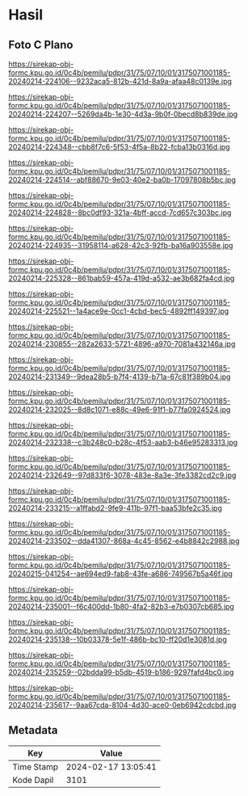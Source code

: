 # Hasil

## Foto C Plano

https://sirekap-obj-formc.kpu.go.id/0c4b/pemilu/pdpr/31/75/07/10/01/3175071001185-20240214-224106--9232aca5-812b-421d-8a9a-afaa48c0139e.jpg

https://sirekap-obj-formc.kpu.go.id/0c4b/pemilu/pdpr/31/75/07/10/01/3175071001185-20240214-224207--5269da4b-1e30-4d3a-9b0f-0becd8b839de.jpg

https://sirekap-obj-formc.kpu.go.id/0c4b/pemilu/pdpr/31/75/07/10/01/3175071001185-20240214-224348--cbb8f7c6-5f53-4f5a-8b22-fcba13b0316d.jpg

https://sirekap-obj-formc.kpu.go.id/0c4b/pemilu/pdpr/31/75/07/10/01/3175071001185-20240214-224514--abf88670-9e03-40e2-ba0b-17097808b5bc.jpg

https://sirekap-obj-formc.kpu.go.id/0c4b/pemilu/pdpr/31/75/07/10/01/3175071001185-20240214-224828--8bc0df93-321a-4bff-accd-7cd657c303bc.jpg

https://sirekap-obj-formc.kpu.go.id/0c4b/pemilu/pdpr/31/75/07/10/01/3175071001185-20240214-224935--31958114-a628-42c3-92fb-ba16a903558e.jpg

https://sirekap-obj-formc.kpu.go.id/0c4b/pemilu/pdpr/31/75/07/10/01/3175071001185-20240214-225328--861bab59-457a-419d-a532-ae3b682fa4cd.jpg

https://sirekap-obj-formc.kpu.go.id/0c4b/pemilu/pdpr/31/75/07/10/01/3175071001185-20240214-225521--1a4ace9e-0cc1-4cbd-bec5-4892ff149397.jpg

https://sirekap-obj-formc.kpu.go.id/0c4b/pemilu/pdpr/31/75/07/10/01/3175071001185-20240214-230855--282a2633-5721-4896-a970-7081a432146a.jpg

https://sirekap-obj-formc.kpu.go.id/0c4b/pemilu/pdpr/31/75/07/10/01/3175071001185-20240214-231349--9dea28b5-b7f4-4139-b71a-67c81f389b04.jpg

https://sirekap-obj-formc.kpu.go.id/0c4b/pemilu/pdpr/31/75/07/10/01/3175071001185-20240214-232025--8d8c1071-e88c-49e6-91f1-b77fa0924524.jpg

https://sirekap-obj-formc.kpu.go.id/0c4b/pemilu/pdpr/31/75/07/10/01/3175071001185-20240214-232338--c3b248c0-b28c-4f53-aab3-b46e95283313.jpg

https://sirekap-obj-formc.kpu.go.id/0c4b/pemilu/pdpr/31/75/07/10/01/3175071001185-20240214-232649--97d833f6-3078-483e-8a3e-3fe3382cd2c9.jpg

https://sirekap-obj-formc.kpu.go.id/0c4b/pemilu/pdpr/31/75/07/10/01/3175071001185-20240214-233215--a1ffabd2-9fe9-411b-97f1-baa53bfe2c35.jpg

https://sirekap-obj-formc.kpu.go.id/0c4b/pemilu/pdpr/31/75/07/10/01/3175071001185-20240214-233502--dda41307-868a-4c45-8562-e4b8842c2988.jpg

https://sirekap-obj-formc.kpu.go.id/0c4b/pemilu/pdpr/31/75/07/10/01/3175071001185-20240215-041254--ae694ed9-fab8-43fe-a686-749567b5a46f.jpg

https://sirekap-obj-formc.kpu.go.id/0c4b/pemilu/pdpr/31/75/07/10/01/3175071001185-20240214-235001--f6c400dd-1b80-4fa2-82b3-e7b0307cb685.jpg

https://sirekap-obj-formc.kpu.go.id/0c4b/pemilu/pdpr/31/75/07/10/01/3175071001185-20240214-235138--10b03378-5e1f-486b-bc10-ff20d1e3081d.jpg

https://sirekap-obj-formc.kpu.go.id/0c4b/pemilu/pdpr/31/75/07/10/01/3175071001185-20240214-235259--02bdda99-b5db-4519-b186-9297fafd4bc0.jpg

https://sirekap-obj-formc.kpu.go.id/0c4b/pemilu/pdpr/31/75/07/10/01/3175071001185-20240214-235617--9aa67cda-8104-4d30-ace0-0eb6942cdcbd.jpg


## Metadata

| Key        | Value               |
| ---------- | ------------------- |
| Time Stamp | 2024-02-17 13:05:41 |
| Kode Dapil | 3101                |



